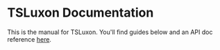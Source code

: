 # TSLuxon Documentation

This is the manual for TSLuxon. You'll find guides below and an API doc reference [here](identifiers.html).
